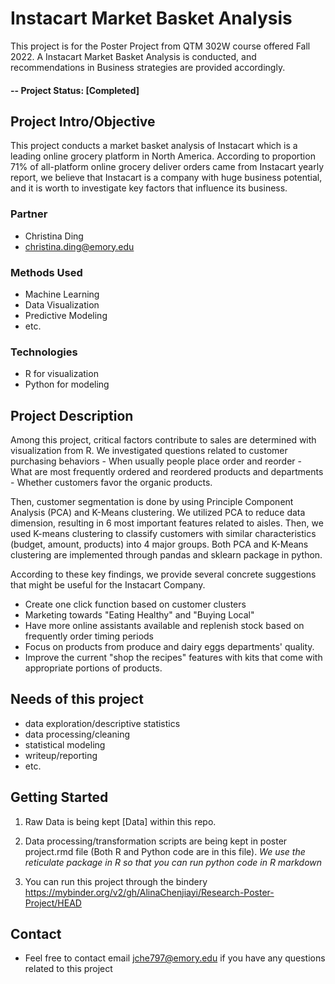 # Instacart Market Basket Analysis 
This project is for the Poster Project from QTM 302W course offered Fall 2022. A Instacart Market Basket Analysis is conducted, and recommendations in Business strategies are provided accordingly. 

#### -- Project Status: [Completed]

## Project Intro/Objective
This project conducts a market basket analysis of Instacart which is a leading online grocery platform in North America. According to proportion 71% of all-platform online grocery deliver orders came from Instacart yearly report, we believe that Instacart is a company with huge business potential, and it is worth to investigate key factors that influence its business. 


### Partner
* Christina Ding
* christina.ding@emory.edu


### Methods Used
* Machine Learning
* Data Visualization
* Predictive Modeling
* etc.

### Technologies
* R for visualization
* Python for modeling

## Project Description

Among this project, critical factors contribute to sales are determined with visualization from R. We investigated questions related to customer purchasing behaviors 
      - When usually people place order and reorder
      - What are most frequently ordered and reordered products and departments
      - Whether customers favor the organic products. 

Then, customer segmentation is done by using Principle Component Analysis (PCA) and K-Means clustering. We utilized PCA to reduce data dimension, resulting in 6 most important features related to aisles. Then, we used K-means clustering to classify customers with similar characteristics (budget, amount, products) into 4 major groups. Both PCA and K-Means clustering are implemented through pandas and sklearn package in python.

According to these key findings, we provide several concrete suggestions that might be useful for the Instacart Company. 
  - Create one click function based on customer clusters
  - Marketing towards "Eating Healthy" and "Buying Local"
  - Have more online assistants available and replenish stock based on frequently order timing periods
  - Focus on products from produce and dairy eggs departments' quality.
  - Improve the current "shop the recipes" features with kits that come with appropriate portions of products.

## Needs of this project

- data exploration/descriptive statistics
- data processing/cleaning
- statistical modeling
- writeup/reporting
- etc. 

## Getting Started

1. Raw Data is being kept [Data] within this repo.
    
2. Data processing/transformation scripts are being kept in poster project.rmd file (Both R and Python code are in this file).
    *We use the reticulate package in R so that you can run python code in R markdown*  

3. You can run this project through the bindery
https://mybinder.org/v2/gh/AlinaChenjiayi/Research-Poster-Project/HEAD

## Contact
* Feel free to contact email jche797@emory.edu if you have any questions related to this project
